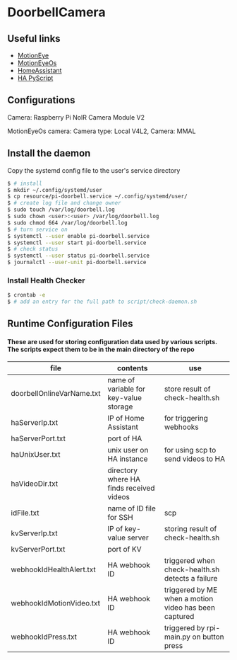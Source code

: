 # DoorbellCamera

## Useful links
- [MotionEye](https://github.com/motioneye-project/motioneye)
- [MotionEyeOs](https://github.com/motioneye-project/motioneyeos)
- [HomeAssistant](https://www.home-assistant.io/integrations/)
- [HA PyScript](https://hacs-pyscript.readthedocs.io/en/latest/reference.html#pyscript-executor)

## Configurations
Camera: Raspberry Pi NoIR Camera Module V2

MotionEyeOs camera: Camera type: Local V4L2, Camera: MMAL

## Install the daemon

Copy the systemd config file to the user's service directory

```bash
$ # install
$ mkdir ~/.config/systemd/user
$ cp resource/pi-doorbell.service ~/.config/systemd/user/
$ # create log file and change owner
$ sudo touch /var/log/doorbell.log
$ sudo chown <user>:<user> /var/log/doorbell.log
$ sudo chmod 664 /var/log/doorbell.log
$ # turn service on
$ systemctl --user enable pi-doorbell.service
$ systemctl --user start pi-doorbell.service
$ # check status
$ systemctl --user status pi-doorbell.service
$ journalctl --user-unit pi-doorbell.service
```

### Install Health Checker

```bash
$ crontab -e
$ # add an entry for the full path to script/check-daemon.sh
```

## Runtime Configuration Files

#### These are used for storing configuration data used by various scripts. The scripts expect them to be in the main directory of the repo

|file|contents|use|
|-|-|-|
|doorbellOnlineVarName.txt|name of variable for key-value storage|store result of check-health.sh|
|haServerIp.txt|IP of Home Assistant|for triggering webhooks|
|haServerPort.txt|port of HA||
|haUnixUser.txt|unix user on HA instance|for using scp to send videos to HA|
|haVideoDir.txt|directory where HA finds received videos||
|idFile.txt|name of ID file for SSH|scp|
|kvServerIp.txt|IP of key-value server|storing result of check-health.sh||
|kvServerPort.txt|port of KV||
|webhookIdHealthAlert.txt|HA webhook ID|triggered when check-health.sh detects a failure|
|webhookIdMotionVideo.txt|HA webhook ID|triggered by ME when a motion video has been captured|
|webhookIdPress.txt|HA webhook ID|triggered by rpi-main.py on button press|

